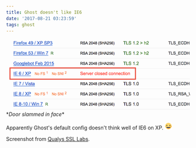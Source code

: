 ```yaml
---
title: Ghost doesn't like IE6
date: '2017-08-21 03:23:59'
tags: ghost
---
```


![Screen-Shot-2017-08-20-at-11.12.15-PM](/assets/images/Screen-Shot-2017-08-20-at-11.12.15-PM.png)
\**Door slammed in face*\*

Apparently Ghost's default config doesn't think well of IE6 on XP. <img src="/assets/images/grinning-face_1f600.png" style="width:20px;height:20px">

Screenshot from [Qualys SSL Labs](https://www.ssllabs.com/index.html).
